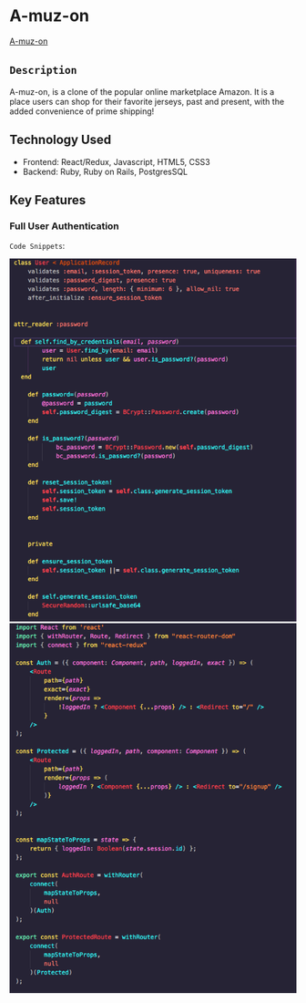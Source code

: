 # A-muz-on

[A-muz-on](a-muz-on.herokuapp.com)

## `Description`
A-muz-on, is a clone of the popular online marketplace Amazon. It is a place users can shop for their favorite jerseys, 
past and present, with the added convenience of prime shipping! 

## Technology Used 
* Frontend: React/Redux, Javascript, HTML5, CSS3
* Backend: Ruby, Ruby on Rails, PostgresSQL


## Key Features 

### Full User Authentication

`Code Snippets`:

![Backend Auth](https://github.com/Muz-98/A-muz-on/blob/master/app/assets/images/backendAuth.png)
![Frontend Auth](https://github.com/Muz-98/A-muz-on/blob/master/app/assets/images/frontendAuth.png)


